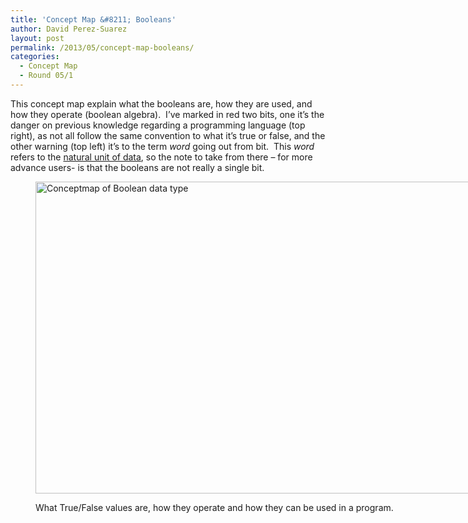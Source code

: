 ```yaml
---
title: 'Concept Map &#8211; Booleans'
author: David Perez-Suarez
layout: post
permalink: /2013/05/concept-map-booleans/
categories:
  - Concept Map
  - Round 05/1
---
```

This concept map explain what the booleans are, how they are used, and how they operate (boolean algebra).  I&#8217;ve marked in red two bits, one it&#8217;s the danger on previous knowledge regarding a programming language (top right), as not all follow the same convention to what it&#8217;s true or false, and the other warning (top left) it&#8217;s to the term *word* going out from bit.  This *word* refers to the [natural unit of data][1], so the note to take from there &#8211; for more advance users- is that the booleans are not really a single bit.<figure id="attachment_2950" style="width: 707px;" class="wp-caption aligncenter">

[<img class="size-large wp-image-2950" alt="Conceptmap of Boolean data type" src="http://teaching.software-carpentry.org/wp-content/uploads/2013/05/conceptmap-boolean-1024x724.jpg" width="707" height="499" />][2]<figcaption class="wp-caption-text">What True/False values are, how they operate and how they can be used in a program.</figcaption></figure>

 [1]: http://en.wikipedia.org/wiki/Word_%28computer_architecture%29 "Word [wikipedia]"
 [2]: http://teaching.software-carpentry.org/wp-content/uploads/2013/05/conceptmap-boolean.jpg
